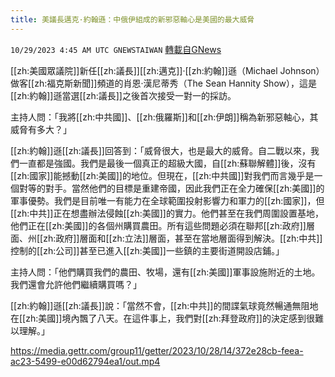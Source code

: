 ```yaml
---
title: 美議長邁克·約翰遜：中俄伊組成的新邪惡軸心是美國的最大威脅
---
```

`10/29/2023 4:45 AM UTC GNEWSTAIWAN` [轉載自GNews](https://gnews.org/articles/1894164)



[[zh:美國眾議院]]新任[[zh:議長]][[zh:邁克]]·[[zh:約翰]]遜（Michael Johnson）做客[[zh:福克斯新聞]]頻道的肖恩·漢尼蒂秀（The Sean Hannity Show），這是[[zh:約翰]]遜當選[[zh:議長]]之後首次接受一對一的採訪。  

主持人問：「我將[[zh:中共國]]、[[zh:俄羅斯]]和[[zh:伊朗]]稱為新邪惡軸心，其威脅有多大？」

  

[[zh:約翰]]遜[[zh:議長]]回答到：「威脅很大，也是最大的威脅。自二戰以來，我們一直都是強國。我們是最後一個真正的超級大國，自[[zh:蘇聯解體]]後，沒有[[zh:國家]]能撼動[[zh:美國]]的地位。但現在，[[zh:中共國]]對我們而言幾乎是一個對等的對手。當然他們的目標是重建帝國，因此我們正在全力確保[[zh:美國]]的軍事優勢。我們是目前唯一有能力在全球範圍投射影響力和軍力的[[zh:國家]]，但[[zh:中共]]正在想盡辦法侵蝕[[zh:美國]]的實力。他們甚至在我們周圍設置基地，他們正在[[zh:美國]]的各個州購買農田。所有這些問題必須在聯邦[[zh:政府]]層面、州[[zh:政府]]層面和[[zh:立法]]層面，甚至在當地層面得到解決。[[zh:中共]]控制的[[zh:公司]]甚至已進入[[zh:美國]]一些鎮的主要街道開設店鋪。」

  

主持人問：「他們購買我們的農田、牧場，還有[[zh:美國]]軍事設施附近的土地。我們還會允許他們繼續購買嗎？」

  

[[zh:約翰]]遜[[zh:議長]]說：「當然不會，[[zh:中共]]的間諜氣球竟然暢通無阻地在[[zh:美國]]境內飄了八天。在這件事上，我們對[[zh:拜登政府]]的決定感到很難以理解。」



https://media.gettr.com/group11/getter/2023/10/28/14/372e28cb-feea-ac23-5499-e00d62794ea1/out.mp4



